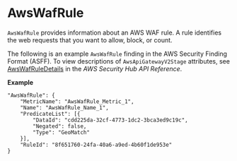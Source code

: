 # AwsWafRule<a name="asff-resourcedetails-awswafrule"></a>

`AwsWafRule` provides information about an AWS WAF rule\. A rule identifies the web requests that you want to allow, block, or count\.

The following is an example `AwsWafRule` finding in the AWS Security Finding Format \(ASFF\)\. To view descriptions of `AwsApiGatewayV2Stage` attributes, see [AwsWafRuleDetails](https://docs.aws.amazon.com/securityhub/1.0/APIReference/API_AwsWafRuleDetails.html) in the *AWS Security Hub API Reference*\.

**Example**

```
"AwsWafRule": {
    "MetricName": "AwsWafRule_Metric_1",
    "Name": "AwsWafRule_Name_1",
    "PredicateList": [{
        "DataId": "cdd225da-32cf-4773-1dc2-3bca3ed9c19c",
        "Negated": false,
        "Type": "GeoMatch"
    }],
    "RuleId": "8f651760-24fa-40a6-a9ed-4b60f1de953e"
}
```